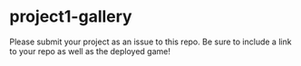 # project1-gallery

Please submit your project as an issue to this repo. Be sure to include a link to your repo as well as the deployed game!

